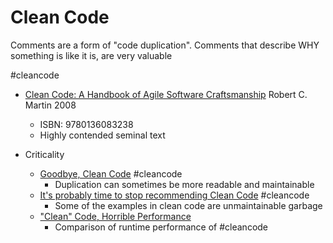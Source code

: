 Clean Code
==========

Comments are a form of "code duplication".
Comments that describe WHY something is like it is, are very valuable

#cleancode

* [Clean Code: A Handbook of Agile Software Craftsmanship](https://www.oreilly.com/library/view/clean-code-a/9780136083238/) Robert C. Martin 2008
    * ISBN: 9780136083238
    * Highly contended seminal text

* Criticality
    * [Goodbye, Clean Code](https://overreacted.io/goodbye-clean-code/) #cleancode
        * Duplication can sometimes be more readable and maintainable
    * [It's probably time to stop recommending Clean Code](https://qntm.org/clean) #cleancode
        * Some of the examples in clean code are unmaintainable garbage
    * ["Clean" Code, Horrible Performance](https://www.computerenhance.com/p/clean-code-horrible-performance)
        * Comparison of runtime performance of #cleancode
